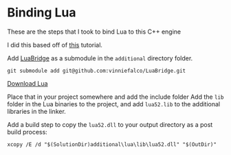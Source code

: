 # Binding Lua

These are the steps that I took to bind Lua to this C++ engine

I did this based off of [this](https://eliasdaler.wordpress.com/2014/07/18/using-lua-with-cpp-luabridge/)
tutorial.

Add [LuaBridge](https://github.com/vinniefalco/LuaBridge) as a submodule
in the `additional` directory folder.

```
git submodule add git@github.com:vinniefalco/LuaBridge.git
```

[Download Lua](https://sourceforge.net/projects/luabinaries/files/5.2/Windows%20Libraries/Dynamic/)

Place that in your project somewhere and add the include folder
Add the `lib` folder in the Lua binaries to the project,
and add `lua52.lib` to the additional libraries in the linker.

Add a build step to copy the `lua52.dll` to your output directory as a post
build process:
```
xcopy /E /d "$(SolutionDir)additional\lua\lib\lua52.dll" "$(OutDir)"
```
